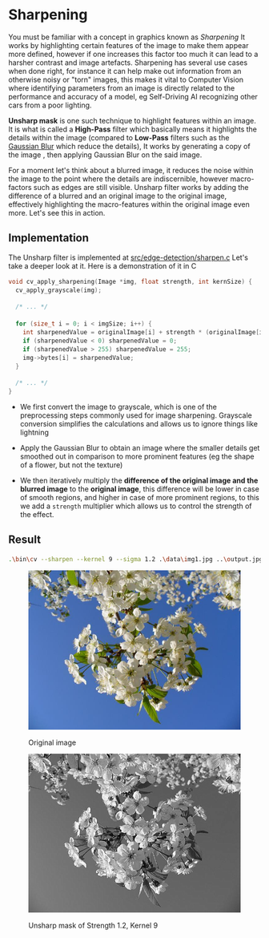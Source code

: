 # Sharpening

You must be familiar with a concept in graphics known as *Sharpening* It works by highlighting certain features of the image to make them appear more defined, however if one increases this factor too much it can lead to a harsher contrast and image artefacts. Sharpening has several use cases when done right, for instance it can help make out information from an otherwise noisy or "torn" images, this makes it vital to Computer Vision where identifying parameters from an image is directly related to the performance and accuracy of a model, eg Self-Driving AI recognizing other cars from a poor lighting.

**Unsharp mask** is one such technique to highlight features within an image. It is what is called a **High-Pass** filter which basically means it highlights the details within the image (compared to **Low-Pass** filters such as the [Gaussian Blur](../image-smoothing/gaussian-filter.md) which reduce the details), It works by generating a copy of the image , then applying Gaussian Blur on the said image.

For a moment let's think about a blurred image, it reduces the noise within the image to the point where the details are indiscernible, however macro-factors such as edges are still visible. Unsharp filter works by adding the difference of a blurred and an original image to the original image, effectively highlighting the macro-features within the original image even more. Let's see this in action.

## Implementation

The Unsharp filter is implemented at [src/edge-detection/sharpen.c](../../src/edge-detection/sharpen.c) Let's take a deeper look at it. Here is a demonstration of it in C

```c
void cv_apply_sharpening(Image *img, float strength, int kernSize) {
  cv_apply_grayscale(img);

  /* ... */

  for (size_t i = 0; i < imgSize; i++) {
	int sharpenedValue = originalImage[i] + strength * (originalImage[i] - blurredImage[i]);
	if (sharpenedValue < 0) sharpenedValue = 0;
	if (sharpenedValue > 255) sharpenedValue = 255;
	img->bytes[i] = sharpenedValue;
  }

  /* ... */
}

```

- We first convert the image to grayscale, which is one of the preprocessing steps commonly used for image sharpening. Grayscale conversion simplifies the calculations and allows us to ignore things like lightning

- Apply the Gaussian Blur to obtain an image where the smaller details get smoothed out in comparison to more prominent features (eg the shape of a flower, but not the texture)

- We then iteratively multiply the **difference of the original image and the blurred image** to the **original image**, this difference will be lower in case of smooth regions, and higher in case of more prominent regions, to this we add a `strength` multiplier which allows us to control the strength of the effect.

## Result

```bash
.\bin\cv --sharpen --kernel 9 --sigma 1.2 .\data\img1.jpg ..\output.jpg
```

<div>

<figure><img src="../.gitbook/assets/img1.jpg" alt=""><figcaption><p>Original image</p></figcaption></figure>
<figure><img src="../.gitbook/assets/sharpen-1-9.jpg" alt=""><figcaption><p>Unsharp mask of Strength 1.2, Kernel 9</p></figcaption></figure>

</div>
